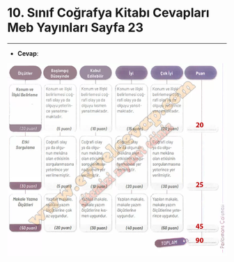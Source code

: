 # 10. Sınıf Coğrafya Kitabı Cevapları Meb Yayınları Sayfa 23

---

-   **Cevap**:

![Image 1](./image_1.webp)
